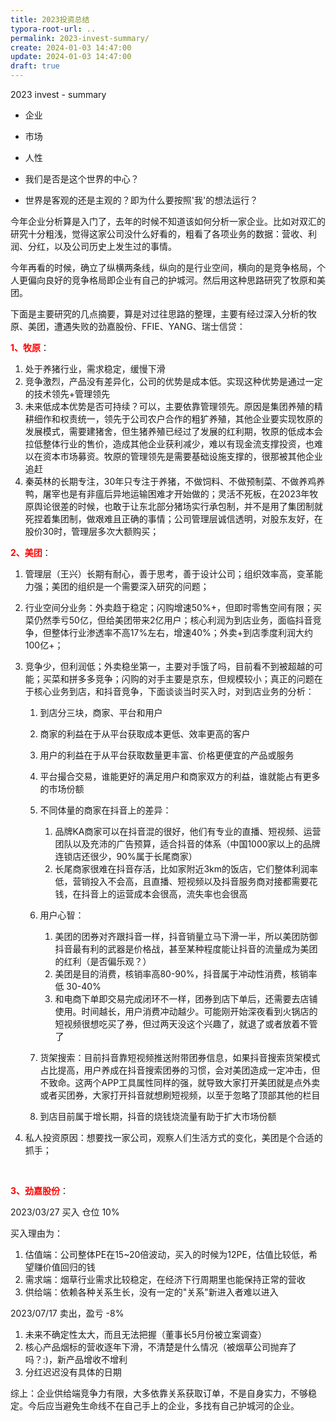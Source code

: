 ```yaml
---
title: 2023投资总结
typora-root-url: ..
permalink: 2023-invest-summary/
create: 2024-01-03 14:47:00
update: 2024-01-03 14:47:00
draft: true
---
```


2023 invest - summary

- 企业
- 市场
- 人性

- 我们是否是这个世界的中心？
- 世界是客观的还是主观的？即为什么要按照'我'的想法运行？

今年企业分析算是入门了，去年的时候不知道该如何分析一家企业。比如对双汇的研究十分粗浅，觉得这家公司没什么好看的，粗看了各项业务的数据：营收、利润、分红，以及公司历史上发生过的事情。

今年再看的时候，确立了纵横两条线，纵向的是行业空间，横向的是竞争格局，个人更偏向良好的竞争格局即企业有自己的护城河。然后用这种思路研究了牧原和美团。

下面是主要研究的几点摘要，算是对过往思路的整理，主要有经过深入分析的牧原、美团，遭遇失败的劲嘉股份、FFIE、YANG、瑞士信贷：


<strong style="color:red;">1、牧原</strong>：

1. 处于养猪行业，需求稳定，缓慢下滑
2. 竞争激烈，产品没有差异化，公司的优势是成本低。实现这种优势是通过一定的技术领先+管理领先
3. 未来低成本优势是否可持续？可以，主要依靠管理领先。原因是集团养殖的精耕细作和权责统一，领先于公司农户合作的粗犷养殖，其他企业要实现牧原的发展模式，需要建猪舍，但生猪养殖已经过了发展的红利期，牧原的低成本会拉低整体行业的售价，造成其他企业获利减少，难以有现金流支撑投资，也难以在资本市场募资。牧原的管理领先是需要基础设施支撑的，很那被其他企业追赶
4. 秦英林的长期专注，30年只专注于养猪，不做饲料、不做预制菜、不做养鸡养鸭，屠宰也是有非瘟后异地运输困难才开始做的；灵活不死板，在2023年牧原舆论很差的时候，也敢于让东北部分猪场实行承包制，并不是用了集团制就死捏着集团制，做艰难且正确的事情；公司管理层诚信透明，对股东友好，在股价30时，管理层多次大额购买；



<strong style="color:red;">2、美团</strong>：

1. 管理层（王兴）长期有耐心，善于思考，善于设计公司；组织效率高，变革能力强；美团的组织是一个需要深入研究的问题；

2. 行业空间分业务：外卖趋于稳定；闪购增速50%+，但即时零售空间有限；买菜仍然季亏50亿，但给美团带来2亿用户；核心利润为到店业务，面临抖音竞争，但整体行业渗透率不高17%左右，增速40%；外卖+到店季度利润大约100亿+；

3. 竞争少，但利润低；外卖稳坐第一，主要对手饿了吗，目前看不到被超越的可能；买菜和拼多多竞争；闪购的对手主要是京东，但规模较小；真正的问题在于核心业务到店，和抖音竞争，下面谈谈当时买入时，对到店业务的分析：

   1. 到店分三块，商家、平台和用户
   2. 商家的利益在于从平台获取成本更低、效率更高的客户
   3. 用户的利益在于从平台获取数量更丰富、价格更便宜的产品或服务
   4. 平台撮合交易，谁能更好的满足用户和商家双方的利益，谁就能占有更多的市场份额

   5. 不同体量的商家在抖音上的差异：	
      1. 品牌KA商家可以在抖音混的很好，他们有专业的直播、短视频、运营团队以及充沛的广告预算，适合抖音的体系（中国1000家以上的品牌连锁店还很少，90%属于长尾商家）
      2. 长尾商家很难在抖音存活，比如家附近3km的饭店，它们整体利润率低，营销投入不会高，且直播、短视频以及抖音服务商对接都需要花钱，在抖音上的运营成本会很高，流失率也会很高

   6. 用户心智：
      1. 美团的团券对齐跟抖音一样，抖音销量立马下滑一半，所以美团防御抖音最有利的武器是价格战，甚至某种程度能让抖音的流量成为美团的红利（是否偏乐观？）
      2. 美团是目的消费，核销率高80-90%，抖音属于冲动性消费，核销率低 30-40%
      3. 和电商下单即交易完成闭环不一样，团券到店下单后，还需要去店铺使用。时间越长，用户消费冲动越少。可能刚开始深夜看到火锅店的短视频很想吃买了券，但过两天没这个兴趣了，就退了或者放着不管了
   7. 货架搜索：目前抖音靠短视频推送附带团券信息，如果抖音搜索货架模式占比提高，用户养成在抖音搜索团券的习惯，会对美团造成一定冲击，但不致命。这两个APP工具属性同样的强，就导致大家打开美团就是点外卖或者买团券，大家打开抖音就想刷短视频，以至于忽略了顶部其他的栏目
   8. 到店目前属于增长期，抖音的烧钱烧流量有助于扩大市场份额

4. 私人投资原因：想要找一家公司，观察人们生活方式的变化，美团是个合适的抓手；

   ​	

<strong style="color:red;">3、劲嘉股份</strong>：

2023/03/27 买入 仓位 10%

买入理由为：

1. 估值端：公司整体PE在15~20倍波动，买入的时候为12PE，估值比较低，希望赚价值回归的钱
2. 需求端：烟草行业需求比较稳定，在经济下行周期里也能保持正常的营收
3. 供给端：依赖各种关系生长，没有一定的"关系"新进入者难以进入

2023/07/17 卖出，盈亏 -8%

1. 未来不确定性太大，而且无法把握（董事长5月份被立案调查）
2. 核心产品烟标的营收逐年下滑，不清楚是什么情况（被烟草公司抛弃了吗？:)，新产品增收不增利
3. 分红迟迟没有具体的日期

综上：企业供给端竞争力有限，大多依靠关系获取订单，不是自身实力，不够稳定。今后应当避免生命线不在自己手上的企业，多找有自己护城河的企业。